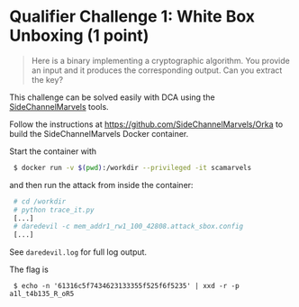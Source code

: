 # Qualifier Challenge 1: White Box Unboxing (1 point)

> Here is a binary implementing a cryptographic algorithm. You provide an input
> and it produces the corresponding output. Can you extract the key?

This challenge can be solved easily with DCA using the
[SideChannelMarvels](https://github.com/SideChannelMarvels) tools.

Follow the instructions at https://github.com/SideChannelMarvels/Orka to build
the SideChannelMarvels Docker container.

Start the container with
```bash
 $ docker run -v $(pwd):/workdir --privileged -it scamarvels
```
and then run the attack from inside the container:
```bash
 # cd /workdir
 # python trace_it.py
 [...]
 # daredevil -c mem_addr1_rw1_100_42808.attack_sbox.config
 [...]
```

See `daredevil.log` for full log output.

The flag is
```
 $ echo -n '61316c5f7434623133355f525f6f5235' | xxd -r -p
a1l_t4b135_R_oR5
```